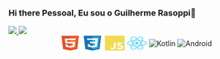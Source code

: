 ### Hi there Pessoal, Eu sou o Guilherme Rasoppi👋

<div>
    <a href="https://github.com/Guilherme-Rasoppi">
        <img height="170em"   src="https://github-readme-stats.vercel.app/api/top-langs/?username=Guilherme-Rasoppi&llangs_count=8&theme=dark&layout=compact"/>
        <img  height="170em"   src="https://github-readme-stats.vercel.app/api?username=Guilherme-Rasoppi&theme=merko"/>
    </a>


</div>
<div align="center" style="display: inline_block">
  <img align="center" alt="HTML" height="30" width="40" src="https://raw.githubusercontent.com/devicons/devicon/master/icons/html5/html5-original.svg">
  <img align="center" alt="CSS" height="30" width="40" src="https://raw.githubusercontent.com/devicons/devicon/master/icons/css3/css3-original.svg">
  <img align="center" alt="Javascript" height="30" width="40" src="https://raw.githubusercontent.com/devicons/devicon/master/icons/javascript/javascript-plain.svg">
  <img align="center" alt="React" height="30" width="40" src="https://raw.githubusercontent.com/devicons/devicon/master/icons/react/react-original.svg">
  <img align="center" alt="Kotlin" height="30" width="40" src="https://cdn.jsdelivr.net/gh/devicons/devicon/icons/kotlin/kotlin-original.svg">
  <img align="center" alt="Android" height="30" width="40" src="https://cdn.jsdelivr.net/gh/devicons/devicon/icons/android/android-plain.svg">
</div>
